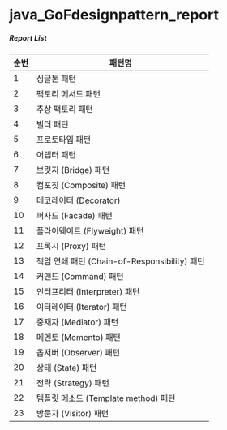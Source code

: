 # java_GoFdesignpattern_report
##### Report List
| 순번  | 패턴명                | 
|-----|--------------------|
| 1   | 싱글톤 패턴             |
| 2   | 팩토리 메서드 패턴         |
| 3   | 추상 팩토리 패턴          |
| 4   | 빌더 패턴              |
| 5   | 프로토타입 패턴           |
| 6   | 어댑터 패턴             |
| 7   | 브릿지 (Bridge) 패턴    |
| 8   | 컴포짓 (Composite) 패턴 |
| 9   | 데코레이터 (Decorator)                 |
| 10  | 퍼사드 (Facade) 패턴                 |
| 11  | 플라이웨이트 (Flyweight) 패턴                 |
| 12  | 프록시 (Proxy) 패턴                 |
| 13  | 책임 연쇄 패턴 (Chain-of-Responsibility) 패턴                 |
| 14  | 커맨드 (Command) 패턴                 |
| 15  | 인터프리터 (Interpreter) 패턴                 |
| 16  | 이터레이터 (Iterator) 패턴                 |
| 17  | 중재자 (Mediator) 패턴                 |
| 18  | 메멘토 (Memento) 패턴                 |
| 19  | 옵저버 (Observer) 패턴                 |
| 20  | 상태 (State) 패턴                 |
| 21  | 전략 (Strategy) 패턴        |
| 22  | 템플릿 메소드 (Template method) 패턴                 |
| 23  | 방문자 (Visitor) 패턴                 |
